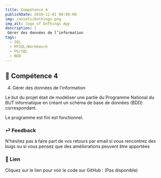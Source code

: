 ```yaml
---
title: Compétence 4
publishDate: 2019-12-01 00:00:00
img: /assets/Dothings.png
img_alt: logo of DoThings App
description: |
 Gérer des données de l’information
tags:
  - SQL
  - MYSQL/Workbench
  - PG/SQL
  - BDD
---
```


## 🎉 Compétence 4

4) Gérer des données de l’information
   
> 

Le but du projet était de modéliser une partie du Programme National du BUT informatique en créant un schéma de base de données (BDD) correspondant.

Le programme est fini est fonctionnel. 




### ⏎ Feedback 

N'hésitez pas à faire part de vos retours par email si vous rencontrez des bugs ou si vous pensez que des améliorations peuvent être apportées

### 🔗 Lien


Cliquez sur le lien pour voir le code sur GitHub : (Pas disponible)






